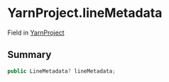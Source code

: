 # YarnProject.lineMetadata

Field in [YarnProject](/docs/api/csharp/yarn.unity.yarnproject.md)

## Summary



```csharp
public LineMetadata? lineMetadata;
```

